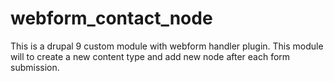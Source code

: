 # webform_contact_node

This is a drupal 9 custom module with webform handler plugin. This module will to create a new content type and add new node after each form submission. 

